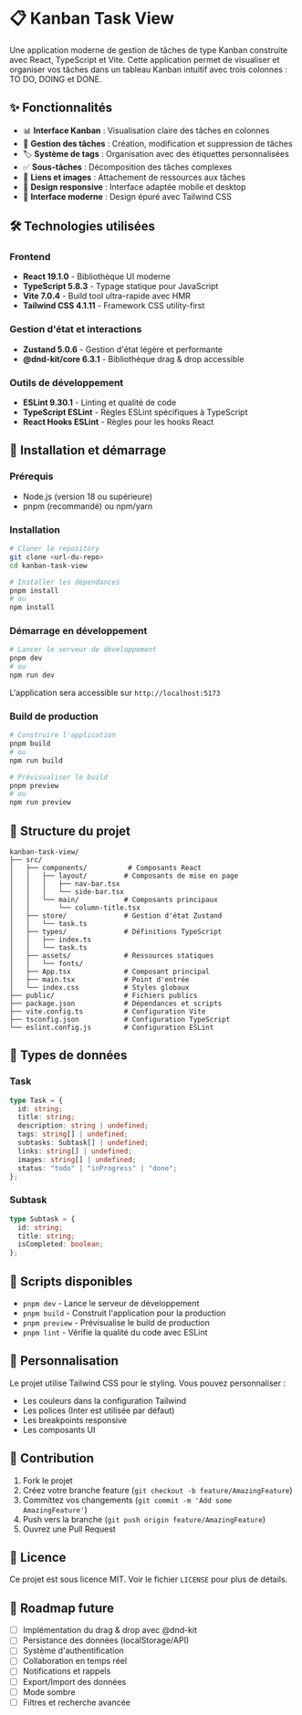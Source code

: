 # 📋 Kanban Task View

Une application moderne de gestion de tâches de type Kanban construite avec React, TypeScript et Vite. Cette application permet de visualiser et organiser vos tâches dans un tableau Kanban intuitif avec trois colonnes : TO DO, DOING et DONE.

## ✨ Fonctionnalités

- 📊 **Interface Kanban** : Visualisation claire des tâches en colonnes
- 🎯 **Gestion des tâches** : Création, modification et suppression de tâches
- 🏷️ **Système de tags** : Organisation avec des étiquettes personnalisées
- ✅ **Sous-tâches** : Décomposition des tâches complexes
- 🔗 **Liens et images** : Attachement de ressources aux tâches
- 📱 **Design responsive** : Interface adaptée mobile et desktop
- 🎨 **Interface moderne** : Design épuré avec Tailwind CSS

## 🛠️ Technologies utilisées

### Frontend
- **React 19.1.0** - Bibliothèque UI moderne
- **TypeScript 5.8.3** - Typage statique pour JavaScript
- **Vite 7.0.4** - Build tool ultra-rapide avec HMR
- **Tailwind CSS 4.1.11** - Framework CSS utility-first

### Gestion d'état et interactions
- **Zustand 5.0.6** - Gestion d'état légère et performante
- **@dnd-kit/core 6.3.1** - Bibliothèque drag & drop accessible

### Outils de développement
- **ESLint 9.30.1** - Linting et qualité de code
- **TypeScript ESLint** - Règles ESLint spécifiques à TypeScript
- **React Hooks ESLint** - Règles pour les hooks React

## 🚀 Installation et démarrage

### Prérequis
- Node.js (version 18 ou supérieure)
- pnpm (recommandé) ou npm/yarn

### Installation
```bash
# Cloner le repository
git clone <url-du-repo>
cd kanban-task-view

# Installer les dépendances
pnpm install
# ou
npm install
```

### Démarrage en développement
```bash
# Lancer le serveur de développement
pnpm dev
# ou
npm run dev
```

L'application sera accessible sur `http://localhost:5173`

### Build de production
```bash
# Construire l'application
pnpm build
# ou
npm run build

# Prévisualiser le build
pnpm preview
# ou
npm run preview
```

## 📁 Structure du projet

```
kanban-task-view/
├── src/
│   ├── components/          # Composants React
│   │   ├── layout/         # Composants de mise en page
│   │   │   ├── nav-bar.tsx
│   │   │   └── side-bar.tsx
│   │   └── main/           # Composants principaux
│   │       └── column-title.tsx
│   ├── store/              # Gestion d'état Zustand
│   │   └── task.ts
│   ├── types/              # Définitions TypeScript
│   │   ├── index.ts
│   │   └── task.ts
│   ├── assets/             # Ressources statiques
│   │   └── fonts/
│   ├── App.tsx             # Composant principal
│   ├── main.tsx            # Point d'entrée
│   └── index.css           # Styles globaux
├── public/                 # Fichiers publics
├── package.json            # Dépendances et scripts
├── vite.config.ts          # Configuration Vite
├── tsconfig.json           # Configuration TypeScript
└── eslint.config.js        # Configuration ESLint
```

## 🎯 Types de données

### Task
```typescript
type Task = {
  id: string;
  title: string;
  description: string | undefined;
  tags: string[] | undefined;
  subtasks: Subtask[] | undefined;
  links: string[] | undefined;
  images: string[] | undefined;
  status: "todo" | "inProgress" | "done";
};
```

### Subtask
```typescript
type Subtask = {
  id: string;
  title: string;
  isCompleted: boolean;
};
```

## 🔧 Scripts disponibles

- `pnpm dev` - Lance le serveur de développement
- `pnpm build` - Construit l'application pour la production
- `pnpm preview` - Prévisualise le build de production
- `pnpm lint` - Vérifie la qualité du code avec ESLint

## 🎨 Personnalisation

Le projet utilise Tailwind CSS pour le styling. Vous pouvez personnaliser :
- Les couleurs dans la configuration Tailwind
- Les polices (Inter est utilisée par défaut)
- Les breakpoints responsive
- Les composants UI

## 🤝 Contribution

1. Fork le projet
2. Créez votre branche feature (`git checkout -b feature/AmazingFeature`)
3. Committez vos changements (`git commit -m 'Add some AmazingFeature'`)
4. Push vers la branche (`git push origin feature/AmazingFeature`)
5. Ouvrez une Pull Request

## 📝 Licence

Ce projet est sous licence MIT. Voir le fichier `LICENSE` pour plus de détails.

## 🚧 Roadmap future

- [ ] Implémentation du drag & drop avec @dnd-kit
- [ ] Persistance des données (localStorage/API)
- [ ] Système d'authentification
- [ ] Collaboration en temps réel
- [ ] Notifications et rappels
- [ ] Export/Import des données
- [ ] Mode sombre
- [ ] Filtres et recherche avancée
